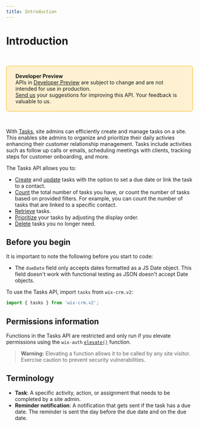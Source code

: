 ```yaml
---
title: Introduction
---
```


# Introduction

&nbsp;

<div style="background-color: #FEF1D1; padding: 18px 24px; border-radius: 6px; border: 1px solid #FDB10C; box-sizing: border-box; display: inline-block">
    <b>Developer Preview</b>
    <br/>
    <span>APIs in <a href="https://www.wix.com/velo/reference/api-overview/developer-preview">Developer Preview</a> are subject to change and are not intended for use in production.<br/><a href="mailto:velo-preview-feedback@wix.com">Send us</a> your suggestions for improving this API. Your feedback is valuable to us.</span>
</div>

&nbsp;


With [Tasks](wix-crm-v2/tasks), site admins can efficiently create and manage tasks on a site. This enables site admins to organize and prioritize their daily activies enhancing their customer relationship management. Tasks include activities such as follow up calls or emails, scheduling meetings with clients, tracking steps for customer onboarding, and more. 

The Tasks API allows you to:

- [Create](wix-crm-v2/tasks/createtask) and [update](wix-crm-v2/tasks/updatetask) tasks with the option to set a due date or link the task to a contact.
- [Count](wix-crm-v2/tasks/counttasks) the total number of tasks you have, or count the number of tasks based on provided filters. For example, you can count the number of tasks that are linked to a specific contact. 
- [Retrieve](wix-crm-v2/tasks/querytasks) tasks. 
- [Prioritize](wix-crm-v2/tasks/movetaskafter) your tasks by adjusting the display order.
- [Delete](wix-crm-v2/tasks/deletetask) tasks you no longer need. 

## Before you begin

It is important to note the following before you start to code:
- The `dueDate` field only accepts dates formatted as a JS Date object. This field doesn't work with functional testing as JSON doesn't accept Date objects. 


To use the Tasks API,
import `tasks` from `wix-crm.v2`:

```js
import { tasks } from 'wix-crm.v2';
```


## Permissions information

Functions in the Tasks API are restricted and only run if you elevate permissions using the `wix-auth` [`elevate()`](https://www.wix.com/velo/reference/wix-auth/elevate) function.

<blockquote class='warning'>
<p><strong>Warning:</strong> Elevating a function allows it to be called by any site visitor. Exercise caution to prevent security vulnerabilities.</p>
</blockquote>


## Terminology

- **Task**: A specific activity, action, or assignment that needs to be completed by a site admin. 
- **Reminder notification**: A notification that gets sent if the task has a due date. The reminder is sent the day before the due date and on the due date. 